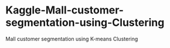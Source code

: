 # Kaggle-Mall-customer-segmentation-using-Clustering
Mall customer segmentation using K-means Clustering

